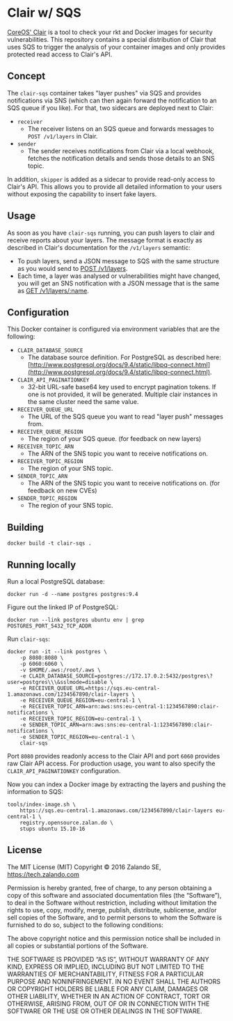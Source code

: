 # Clair w/ SQS

[CoreOS' Clair](https://github.com/coreos/clair) is a tool to check your rkt and Docker images for
security vulnerabilities. This repository contains a special distribution of Clair that uses SQS to
trigger the analysis of your container images and only provides protected read access to Clair's
API.

## Concept

The `clair-sqs` container takes "layer pushes" via SQS and provides notifications via SNS (which
can then again forward the notification to an SQS queue if you like). For that, two sidecars are
deployed next to Clair:

* `receiver`
  * The receiver listens on an SQS queue and forwards messages to `POST /v1/layers` in Clair.
* `sender`
  * The sender receives notifications from Clair via a local webhook, fetches the notification
    details and sends those details to an SNS topic.

In addition, `skipper` is added as a sidecar to provide read-only access to Clair's API. This
allows you to provide all detailed information to your users without exposing the capability to
insert fake layers.

## Usage

As soon as you have `clair-sqs` running, you can push layers to clair and receive reports about your layers. The message
format is exactly as described in Clair's documentation for the `/v1/layers` semantic:

* To push layers, send a JSON message to SQS with the same structure as you would send to
  [POST /v1/layers](https://github.com/coreos/clair/blob/master/api/v1/README.md#post-layers).
* Each time, a layer was analysed or vulnerabilities might have changed, you will get an SNS notification with a JSON
  message that is the same as
  [GET /v1/layers/:name](https://github.com/coreos/clair/blob/master/api/v1/README.md#get-layersname).

## Configuration

This Docker container is configured via environment variables that are the following:

* `CLAIR_DATABASE_SOURCE`
  * The database source definition. For PostgreSQL as described here:
    [http://www.postgresql.org/docs/9.4/static/libpq-connect.html](http://www.postgresql.org/docs/9.4/static/libpq-connect.html).
* `CLAIR_API_PAGINATIONKEY`
  * 32-bit URL-safe base64 key used to encrypt pagination tokens. If one is not provided, it will
    be generated. Multiple clair instances in the same cluster need the same value.
* `RECEIVER_QUEUE_URL`
  * The URL of the SQS queue you want to read "layer push" messages from.
* `RECEIVER_QUEUE_REGION`
  * The region of your SQS queue. (for feedback on new layers)
* `RECEIVER_TOPIC_ARN`
  * The ARN of the SNS topic you want to receive notifications on.
* `RECEIVER_TOPIC_REGION`
  * The region of your SNS topic.
* `SENDER_TOPIC_ARN`
  * The ARN of the SNS topic you want to receive notifications on. (for feedback on new CVEs)
* `SENDER_TOPIC_REGION`
  * The region of your SNS topic.

## Building

    docker build -t clair-sqs .

## Running locally

Run a local PostgreSQL database:

    docker run -d --name postgres postgres:9.4

Figure out the linked IP of PostgreSQL:

    docker run --link postgres ubuntu env | grep POSTGRES_PORT_5432_TCP_ADDR

Run `clair-sqs`:

    docker run -it --link postgres \
        -p 8080:8080 \
        -p 6060:6060 \
        -v $HOME/.aws:/root/.aws \
        -e CLAIR_DATABASE_SOURCE=postgres://172.17.0.2:5432/postgres\?user=postgres\\\&sslmode=disable \
        -e RECEIVER_QUEUE_URL=https://sqs.eu-central-1.amazonaws.com/1234567890/clair-layers \
        -e RECEIVER_QUEUE_REGION=eu-central-1 \
        -e RECEIVER_TOPIC_ARN=arn:aws:sns:eu-central-1:1234567890:clair-notifications \
        -e RECEIVER_TOPIC_REGION=eu-central-1 \
        -e SENDER_TOPIC_ARN=arn:aws:sns:eu-central-1:1234567890:clair-notifications \
        -e SENDER_TOPIC_REGION=eu-central-1 \
        clair-sqs

Port `8080` provides readonly access to the Clair API and port `6060` provides raw Clair API
access. For production usage, you want to also specify the `CLAIR_API_PAGINATIONKEY`
configuration.

Now you can index a Docker image by extracting the layers and pushing the information to SQS:

    tools/index-image.sh \
        https://sqs.eu-central-1.amazonaws.com/1234567890/clair-layers eu-central-1 \
        registry.opensource.zalan.do \
        stups ubuntu 15.10-16

## License

The MIT License (MIT) Copyright © 2016 Zalando SE, https://tech.zalando.com

Permission is hereby granted, free of charge, to any person obtaining a copy of this software and
associated documentation files (the “Software”), to deal in the Software without restriction,
including without limitation the rights to use, copy, modify, merge, publish, distribute,
sublicense, and/or sell copies of the Software, and to permit persons to whom the Software is
furnished to do so, subject to the following conditions:

The above copyright notice and this permission notice shall be included in all copies or
substantial portions of the Software.

THE SOFTWARE IS PROVIDED “AS IS”, WITHOUT WARRANTY OF ANY KIND, EXPRESS OR IMPLIED, INCLUDING
BUT NOT LIMITED TO THE WARRANTIES OF MERCHANTABILITY, FITNESS FOR A PARTICULAR PURPOSE AND
NONINFRINGEMENT. IN NO EVENT SHALL THE AUTHORS OR COPYRIGHT HOLDERS BE LIABLE FOR ANY CLAIM,
DAMAGES OR OTHER LIABILITY, WHETHER IN AN ACTION OF CONTRACT, TORT OR OTHERWISE, ARISING FROM, OUT
OF OR IN CONNECTION WITH THE SOFTWARE OR THE USE OR OTHER DEALINGS IN THE SOFTWARE.
